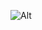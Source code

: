 ![Alt](https://repobeats.axiom.co/api/embed/846e80081c95185cd5f1286dc3e6ace06ffbcb61.svg "Repobeats analytics image")
